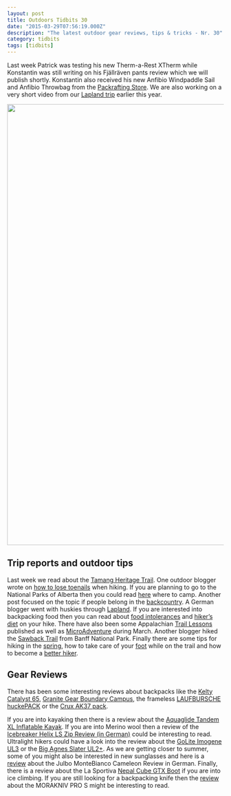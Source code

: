 ```yaml
---
layout: post
title: Outdoors Tidbits 30
date: "2015-03-29T07:56:19.000Z"
description: "The latest outdoor gear reviews, tips & tricks - Nr. 30"
category: tidbits
tags: [tidbits]
---
```


Last week Patrick was testing his new Therm-a-Rest XTherm while Konstantin was still writing on his Fjällräven pants review which we will publish shortly. Konstantin also received his new Anfibio Windpaddle Sail and Anfibio Throwbag from the [Packrafting Store](http://www.packrafting-store.de). We are also working on a very short video from our [Lapland trip](http://www.hikeventures.com/snowshoeing-and-skiing-in-urho-kekkonen-national-park-and-Saariselka/) earlier this year.

<a href="https://www.flickr.com/photos/90204224@N07/16732145327"><img src="https://farm9.staticflickr.com/8743/16732145327_10b4d24ef7_b.jpg" width="768" height="1024"></a>

## Trip reports and outdoor tips
Last week we read about the [Tamang Heritage Trail](https://michaelbrandeis1.wordpress.com/2015/03/26/the-tamang-heritage-trail/). One outdoor blogger wrote on
[how to lose toenails](http://thelatebloomerhiker.com/2015/03/25/how-to-lose-your-toenails-when-hiking) when hiking. If you are planning to go to the National Parks of Alberta then you could read
[here](http://www.rockiesfamilyadventures.com/2015/03/summer-planning-where-to-camp-in.html) where to camp. Another post focused on the topic if people belong in the [backcountry](https://biodiversitytheblog.wordpress.com/2015/03/25/do-people-like-you-belong-in-the-backcountry/). A German blogger went with huskies through [Lapland](http://unserereisekiste.com/2015/03/22/mit-huskys-durch-lappland-teil-2). If you are interested into backpacking food then you can read about [food intolerances](http://carrotquinn.com/2015/03/22/basically-i-eat-potato-chips-thru-hiking-with-the-most-common-food-intolerances/)  and [hiker’s diet](http://www.thehikinglife.com/journal/2015/03/the-hikers-diet/) on your hike. There have also been some Appalachian [Trail Lessons](https://hikergirl86.wordpress.com/2015/03/23/appalachian-trail-lessons-2/) published as well as [MicroAdventure](http://lonewalker.net/march-microadventure/) during March. Another blogger hiked the 
[Sawback Trail](http://besthike.com/2015/03/20/sawback-trail-banff-to-lake-louise/) from Banff National Park. Finally there are some tips for hiking in the [spring](https://georgiatomaine2013.wordpress.com/2015/03/20/10-tips-for-hiking-in-the-spring/), how to take care of your 
[foot](http://blissfulhiking.blogspot.com/2015/03/foot-care.html) while on the trail and how to become a [better hiker](https://georgiatomaine2013.wordpress.com/2015/03/26/how-to-become-a-better-more-efficient-hiker/).

## Gear Reviews
There has been some interesting reviews about backpacks like the [Kelty Catalyst 65](http://treelinebackpacker.com/2015/03/27/kelty-catalyst-65-backpack-review), [Granite Gear Boundary Campus](http://treelinebackpacker.com/2015/03/21/granite-gear-boundary-campus-backpack-review), the frameless [LAUFBURSCHE huckePACK](http://besthike.com/2015/03/23/the-frameless-laufbursche-huckepack/) or the [Crux AK37 pack](http://www.thealpinestart.com/2015/03/field-tested-crux-ak37-pack/).

If you are into kayaking then there is a review about the
[Aquaglide Tandem XL Inflatable Kayak](https://airkayaks.wordpress.com/2015/03/28/choosing-an-aquaglide-tandem-xl-inflatable-kayak-chelan-vs-columbia-vs-chinook/). If you are into Merino wool then a review of the 
[Icebreaker Helix LS Zip Review (in German)](https://www.hiking-blog.de/test/praxistest-icebreaker-helix-ls-zip-isolationsjacke-aus-merinowolle/) could be interesting to read. Ultralight hikers could have a look into the review about the
[GoLite Imogene UL3](http://hikenoworklater.com/2015/03/24/gear-review-golite-imogene-ul3) or the [Big Agnes Slater UL2+](http://sunrisegear.blogspot.com/2015/03/big-agnes-slater-ul2.html). As we are getting closer to summer, some of you might also be interested in new sunglasses and here is a [review](http://www.hochtourist.at/testbericht-julbo-montebianco-cameleon/) about the Julbo MonteBianco Cameleon Review in German. Finally, there is a review about the La Sportiva [Nepal Cube GTX Boot](http://www.thealpinestart.com/2015/03/la-sportiva-nepal-cube-gtx-boot-review/) if you are into ice climbing. If you are still looking for a backpacking knife then the [review](http://treelinebackpacker.com/2015/03/21/morakniv-pro-s-review) about the MORAKNIV PRO S might be interesting to read.
